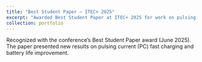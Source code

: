 ```yaml
---
title: "Best Student Paper — ITEC+ 2025"
excerpt: "Awarded Best Student Paper at ITEC+ 2025 for work on pulsing current fast-charging and battery management.<br/><img src='/images/ITEC.JPG'>"
collection: portfolio
---
```


Recognized with the conference’s Best Student Paper award (June 2025). The paper presented new results on pulsing current (PC) fast charging and battery life improvement.
